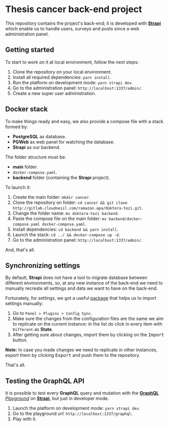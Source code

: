 # Thesis cancer back-end project

This repository contains the project's back-end; it is developed with [**Strapi**](https://strapi.io/) which enable us to handle users, surveys and posts since a web administration panel.

## Getting started

To start to work on it at local environment, follow the next steps:

1. Clone the repository on your local environment.
2. Install all required dependencies: `yarn install`.
3. Run the platform on development mode: `yarn strapi dev`.
4. Go to the administration panel: `http://localhost:1337/admin/`.
5. Create a new super user administration.

## Docker stack

To make things ready and easy, we also provide a compose file with a stack formed by:

- **PostgreSQL** as database.
- **PGWeb** as web panel for watching the database.
- **Strapi** as our backend.

The folder structure must be:

- **main** folder.
- `docker-compose.yaml`.
- **backend** folder (containing the **Strapi** project).

To launch it:

1. Create the main folder: `mkdir cancer`.
2. Clone the repository on folder: `cd cancer && git clone http://gitlab.cloudnesil.com/ramazan.apa/doktora-tezi.git`.
3. Change the folder name: `mv doktora-tezi backend`.
4. Paste the compose file on the main folder: `mv backend/docker-compose.yaml docker-compose.yaml`.
5. Install dependencies: `cd backend && yarn install`.
6. Launch the stack: `cd ../ && docker-compose up -d`.
7. Go to the administration panel: `http://localhost:1337/admin/`.

And, that's all.

## Synchronizing settings

By default, **Strapi** does not have a tool to migrate database between different environments, so, at any new instance of the back-end we need to manually recreate all settings and data we want to have on the back-end.

Fortunately, for settings, we got a useful [package](https://github.com/boazpoolman/strapi-plugin-config-sync) that helps us to import settings manually:

1. Go to `Panel > Plugins > Config Sync`.
2. Make sure the changes from the configuration files are the same we aim to replicate on the current instance: in the list do click in every item with `Different` as **State**.
3. After getting sure about changes, import them by clicking on the <kbd>Import</kbd> button.

**Note:** In case you made changes we need to replicate in other instances, export them by clicking <kbd>Export</kbd> and push them to the repository.

That's all.

## Testing the GraphQL API

It is possible to test every **GraphQL** query and mutation with the [**GraphQL** _Playground_](https://www.apollographql.com/docs/apollo-server/testing/graphql-playground/) on [**Strapi**](https://strapi.io/documentation/developer-docs/latest/developer-resources/content-api/integrations/graphql.html#fetch-your-restaurant-collection-type), but just in developer mode.

1. Launch the platform on development mode: `yarn strapi dev`.
2. Go to the playground _url_: `http://localhost:1337/graphql`.
3. Play with it.
